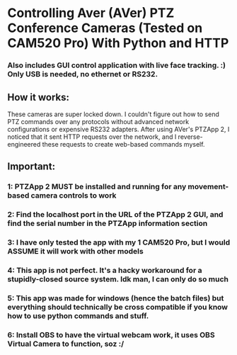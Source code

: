 # Controlling Aver (AVer) PTZ Conference Cameras (Tested on CAM520 Pro) With Python and HTTP

### Also includes GUI control application with live face tracking. :) Only USB is needed, no ethernet or RS232.

## How it works:
These cameras are super locked down. I couldn't figure out how to send PTZ commands over any protocols without advanced network configurations or expensive RS232 adapters. 
After using AVer's PTZApp 2, I noticed that it sent HTTP requests over the network, and I reverse-engineered these requests to create web-based commands myself. 

## Important:
### 1: PTZApp 2 MUST be installed and running for any movement-based camera controls to work
### 2: Find the localhost port in the URL of the PTZApp 2 GUI, and find the serial number in the PTZApp information section
### 3: I have only tested the app with my 1 CAM520 Pro, but I would ASSUME it will work with other models
### 4: This app is not perfect. It's a hacky workaround for a stupidly-closed source system. Idk man, I can only do so much
### 5: This app was made for windows (hence the batch files) but everything should technically be cross compatible if you know how to use python commands and stuff.
### 6: Install OBS to have the virtual webcam work, it uses OBS Virtual Camera to function, soz :/

